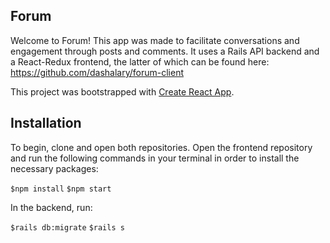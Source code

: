 ## Forum

Welcome to Forum! This app was made to facilitate conversations and engagement through posts and comments. It uses a Rails API backend and a React-Redux frontend, the latter of which can be found here: https://github.com/dashalary/forum-client

This project was bootstrapped with [Create React App](https://github.com/facebook/create-react-app).


## Installation


To begin, clone and open both repositories. Open the frontend repository and run the following commands in your terminal in order to install the necessary packages:

``$npm install``
``$npm start``



In the backend, run:

``$rails db:migrate``
``$rails s``






